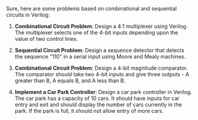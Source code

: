 Sure, here are some problems based on combinational and sequential circuits in Verilog:

1. **Combinational Circuit Problem**: Design a 4:1 multiplexer using Verilog. The multiplexer selects one of the 4-bit inputs depending upon the value of two control lines.

2. **Sequential Circuit Problem**: Design a sequence detector that detects the sequence "110" in a serial input using Moore and Mealy machines.

3. **Combinational Circuit Problem**: Design a 4-bit magnitude comparator. The comparator should take two 4-bit inputs and give three outputs - A greater than B, A equals B, and A less than B.

4. **Implement a Car Park Controller**: Design a car park controller in Verilog. The car park has a capacity of 10 cars. It should have inputs for car entry and exit and should display the number of cars currently in the park. If the park is full, it should not allow entry of more cars.